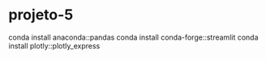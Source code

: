 # projeto-5
conda install anaconda::pandas
conda install conda-forge::streamlit
conda install plotly::plotly_express
